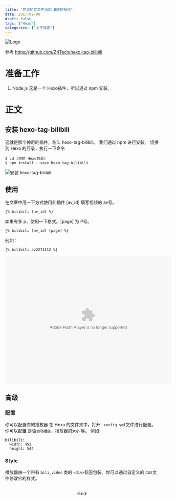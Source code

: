 ```yaml
---
title: "在你的文章中添加 B站的视频"
date: 2017-09-09
draft: false
tags: ["Hexo"]
categories: ["关于博客"]
---
```


<img src="https://mogeko.github.io/images/005/logo.jpg"  alt="Logo"  style="border:0" />

参考 <https://github.com/Z4Tech/hexo-tag-bilibili>

<!--more-->

# 准备工作

1. Node.js 这是一个 Hexo插件，所以通过 npm 安装。

# 正文

## 安装 hexo-tag-bilibili

这就是那个神奇的插件，名叫 hexo-tag-bilibili。
我们通过 npm 进行安装。
切换到 Hexo 的目录，执行一下命令

```shell
$ cd [你的 Hexo目录]
$ npm install --save hexo-tag-bilibili
```

<img alt="安装 hexo-tag-bilibili" src="https://mogeko.github.io/images/005/install_hexo-tag-bilibili.png">

## 使用

在文章中用一下方式使用此插件
[av_id] 填写视频的 av号。

```shell
{% bilibili [av_id] %}
```

如果有多 p，使用一下格式。[page] 为 P号。

```shell
{% bilibili [av_id] [page] %}
```

例如：

```shell
{% bilibili av2271112 %}
```

<embed height="415" width="544" quality="high" allowfullscreen="true" type="application/x-shockwave-flash" src="//static.hdslb.com/miniloader.swf" flashvars="aid=2271112&amp;p=1">

## 高级

### 配置

你可以配置你的播放器
在 Hexo 的文件夹中，打开 `_config.yml`文件进行配置。
你可以配置 是否`自动播放`，播放器的`大小` 等。
例如

```shell
bilibili:
  width: 452
  height: 544
```

### Style

播放器由一个带有 `bili_video` 类的 `<div>`标签包装。你可以通过自定义的 css文件修改它的样式。



<br>

<center>  ·End·  </center>